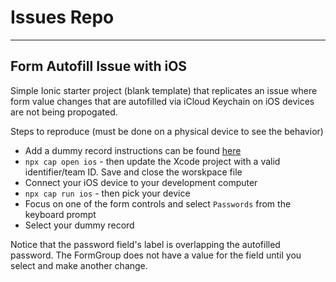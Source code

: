 # Issues Repo

----------

## Form Autofill Issue with iOS

Simple Ionic starter project (blank template) that replicates an issue where form value changes that are autofilled via iCloud Keychain on iOS devices are not being propogated.

Steps to reproduce (must be done on a physical device to see the behavior)

- Add a dummy record instructions can be found [here](https://osxdaily.com/2020/06/20/how-manually-add-passwords-keychain-iphone-ipad/)
- `npx cap open ios` - then update the Xcode project with a valid identifier/team ID. Save and close the worskpace file
- Connect your iOS device to your development computer
- `npx cap run ios` - then pick your device
- Focus on one of the form controls and select `Passwords` from the keyboard prompt
- Select your dummy record

Notice that the password field's label is overlapping the autofilled password. The FormGroup does not have a value for the field until you select and make another change.
